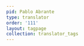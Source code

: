 ```yaml
---
pid: Pablo Abrante
type: translator
order: '111'
layout: tagpage
collection: translator_tags
---
```

